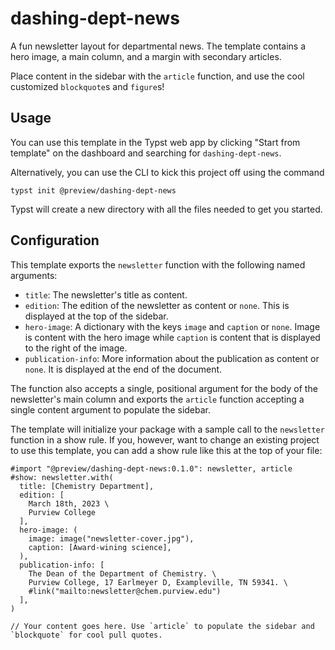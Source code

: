 # dashing-dept-news
A fun newsletter layout for departmental news. The template contains a hero image, a main column, and a margin with secondary articles.

Place content in the sidebar with the `article` function, and use the cool customized `blockquote`s and `figure`s!

## Usage

You can use this template in the Typst web app by clicking "Start from template"
on the dashboard and searching for `dashing-dept-news`.

Alternatively, you can use the CLI to kick this project off using the command
```
typst init @preview/dashing-dept-news
```

Typst will create a new directory with all the files needed to get you started.

## Configuration

This template exports the `newsletter` function with the following named arguments:

- `title`: The newsletter's title as content.
- `edition`: The edition of the newsletter as content or `none`. This is
  displayed at the top of the sidebar.
- `hero-image`: A dictionary with the keys `image` and `caption` or `none`.
  Image is content with the hero image while `caption` is content that is
  displayed to the right of the image.
- `publication-info`: More information about the publication as content or
  `none`. It is displayed at the end of the document.

The function also accepts a single, positional argument for the body of the
newsletter's main column and exports the `article` function accepting a single content argument to
populate the sidebar.

The template will initialize your package with a sample call to the `newsletter`
function in a show rule. If you, however, want to change an existing project to
use this template, you can add a show rule like this at the top of your file:

```typ
#import "@preview/dashing-dept-news:0.1.0": newsletter, article
#show: newsletter.with(
  title: [Chemistry Department],
  edition: [
    March 18th, 2023 \
    Purview College
  ],
  hero-image: (
    image: image("newsletter-cover.jpg"),
    caption: [Award-wining science],
  ),
  publication-info: [
    The Dean of the Department of Chemistry. \
    Purview College, 17 Earlmeyer D, Exampleville, TN 59341. \
    #link("mailto:newsletter@chem.purview.edu")
  ],
)

// Your content goes here. Use `article` to populate the sidebar and `blockquote` for cool pull quotes.
```
